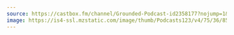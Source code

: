 ```yaml
---
source: https://castbox.fm/channel/Grounded-Podcast-id2358177?nojump=1&country=us
image: https://is4-ssl.mzstatic.com/image/thumb/Podcasts123/v4/75/36/85/753685fd-f3ea-c43a-a253-9262bd934f3a/mza_3154932434494830232.jpg/400x400bb.jpg
---
```


